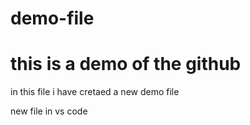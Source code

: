 # demo-file
<html>
  <head>
    <title>
      demo!!
    </title>
  </head>
  <body>
    <h1> this is a demo of the github</h1>
    <p>in this file i have cretaed a new demo file</p>
    <p>new file in vs code</p>
  </body>
</html>
